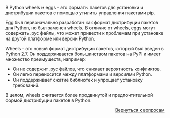 В Python wheels и eggs - это форматы пакетов для установки и дистрибуции пакетов с помощью утилиты управления пакетами
pip.

Egg был первоначально разработан как формат дистрибуции пакетов для Python, но был заменен wheels. В отличие от wheels,
eggs могут содержать .pyc файлы, что может привести к проблемам при установке на другой платформе или версии Python.

Wheels - это новый формат дистрибуции пакетов, который был введен в Python 2.7. Он поддерживается большинством пакетов
на PyPI и имеет множество преимуществ, например:

- Он не содержит .pyc файлов, что снижает вероятность конфликтов.
- Он легко переносится между платформами и версиями Python.
- Он поддерживает сжатие библиотек и упрощает установку требований.

В целом, wheels считается более продвинутой и предпочтительной формой дистрибуции пакетов в Python.

<div align="right">

[Вернуться к вопросам](../Вопросы.md)

</div>
